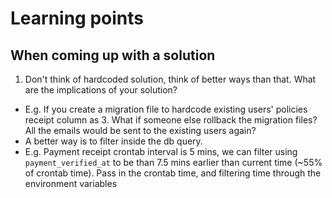 # Learning points

## When coming up with a solution
1. Don't think of hardcoded solution, think of better ways than that. What are the implications of your solution? 
- E.g. If you create a migration file to hardcode existing users' policies receipt column as 3. What if someone else rollback the migration files? All the emails would be sent to the existing users again? 
- A better way is to filter inside the db query. 
- E.g. Payment receipt crontab interval is 5 mins, we can filter using `payment_verified_at` to be than 7.5 mins earlier than current time (~55% of crontab time).
Pass in the crontab time, and filtering time through the environment variables
